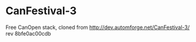 # CanFestival-3
Free CanOpen stack, cloned from http://dev.automforge.net/CanFestival-3/ rev 8bfe0ac00cdb

